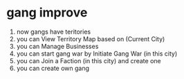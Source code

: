 # gang improve
1. now gangs have teritories
2. you can View Territory Map based on (Current City)
3. you can Manage Businesses
4. you can start gang war by Initiate Gang War (in this city)
5. you can Join a Faction (in this city) and create one
6. you can create own gang
